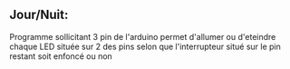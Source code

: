 Jour/Nuit:
----------

Programme sollicitant 3 pin de l'arduino
permet d'allumer ou d'eteindre chaque LED située sur 2 des pins
selon que l'interrupteur situé sur le pin restant soit enfoncé
ou non 
